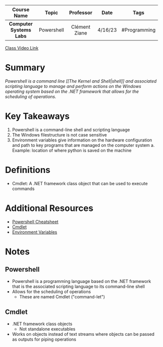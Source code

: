 |        Course Name        |   Topic    |   Professor   |  Date   |     Tags     |
| :-----------------------: | :--------: | :-----------: | :-----: | :----------: |
| **Computer Systems Labs** | Powershell | Clément Ziane | 4/16/23 | #Programming |


[Class Video Link](https://learn.dsti.institute/mod/url/view.php?id=12747)

# Summary
*Powershell is a command line [[The Kernel and Shell|shell]] and associated scripting language to manage and perform actions on the Windows operating system based on the .NET framework that allows for the scheduling of operations.*

# Key Takeaways
1. Powershell is a command-line shell and scripting language
2. The Windows filestructure is not case sensitive
3. Environment variables give information on the hardware configuration and path to key programs that are managed on the computer system
	a. Example: location of where python is saved on the machine

# Definitions
- Cmdlet: A .NET framework class object that can be used to execute commands

# Additional Resources
- [Powershell Cheatsheet](https://learn.dsti.institute/pluginfile.php/19473/mod_resource/content/0/Powershell-cheatsheet.pdf)
- [Cmdlet](https://www.techtarget.com/whatis/definition/cmdlet#:~:text=cmdlet%20%2D%2D%20pronounced%20command%2Dlet,coping%20files%20and%20changing%20directories.)
- [Environment Variables](https://learn.microsoft.com/en-us/powershell/module/microsoft.powershell.core/about/about_environment_variables?view=powershell-7.3)

# Notes
## Powershell
- Powershell is a programming language based on the .NET framework that is the associated scripting language to its command-line shell
- Allows for the scheduling of operations
	- These are named Cmdlet ("command-let")

## Cmdlet
- .NET framework class objects
	- Not standalone executables
- Works on objects instead of text streams where objects can be passed as outputs for piping operations
